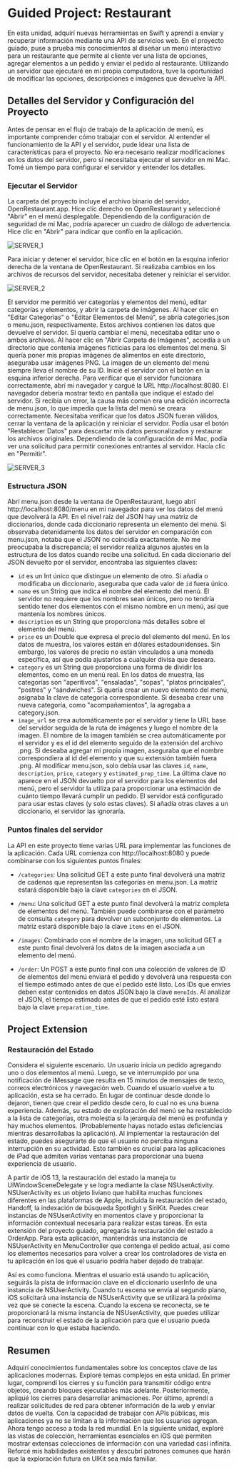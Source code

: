 # Guided Project: Restaurant

En esta unidad, adquirí nuevas herramientas en Swift y aprendí a enviar y recuperar información mediante una API de servicios web. En el proyecto guiado, puse a prueba mis conocimientos al diseñar un menú interactivo para un restaurante que permite al cliente ver una lista de opciones, agregar elementos a un pedido y enviar el pedido al restaurante. Utilizando un servidor que ejecutaré en mi propia computadora, tuve la oportunidad de modificar las opciones, descripciones e imágenes que devuelve la API.

## Detalles del Servidor y Configuración del Proyecto
Antes de pensar en el flujo de trabajo de la aplicación de menú, es importante comprender cómo trabajar con el servidor. Al entender el funcionamiento de la API y el servidor, pude idear una lista de características para el proyecto. No era necesario realizar modificaciones en los datos del servidor, pero sí necesitaba ejecutar el servidor en mi Mac.
Tomé un tiempo para configurar el servidor y entender los detalles.

### Ejecutar el Servidor
La carpeta del proyecto incluye el archivo binario del servidor, OpenRestaurant.app. Hice clic derecho en OpenRestaurant y seleccioné "Abrir" en el menú desplegable. Dependiendo de la configuración de seguridad de mi Mac, podría aparecer un cuadro de diálogo de advertencia. Hice clic en "Abrir" para indicar que confío en la aplicación.

![SERVER_1](https://github.com/Marcoc-rasi/DEVELOPMENT-WITH-SWIF-DATA-COLLECTIONS/assets/51039101/5c1f546d-c115-4c95-9c20-384e8f463c03)

Para iniciar y detener el servidor, hice clic en el botón en la esquina inferior derecha de la ventana de OpenRestaurant. Si realizaba cambios en los archivos de recursos del servidor, necesitaba detener y reiniciar el servidor.

![SERVER_2](https://github.com/Marcoc-rasi/DEVELOPMENT-WITH-SWIF-DATA-COLLECTIONS/assets/51039101/8b38f700-1f62-471e-9b16-dbf57790d68a)

El servidor me permitió ver categorías y elementos del menú, editar categorías y elementos, y abrir la carpeta de imágenes. Al hacer clic en "Editar Categorías" o "Editar Elementos del Menú", se abría categories.json o menu.json, respectivamente. Estos archivos contienen los datos que devuelve el servidor. Si quería cambiar el menú, necesitaba editar uno o ambos archivos.
Al hacer clic en "Abrir Carpeta de Imágenes", accedía a un directorio que contenía imágenes ficticias para los elementos del menú. Si quería poner mis propias imágenes de alimentos en este directorio, aseguraba usar imágenes PNG. La imagen de un elemento del menú siempre lleva el nombre de su ID.
Inicié el servidor con el botón en la esquina inferior derecha. Para verificar que el servidor funcionara correctamente, abrí mi navegador y cargué la URL http://localhost:8080. El navegador debería mostrar texto en pantalla que indique el estado del servidor. Si recibía un error, la causa más común era una edición incorrecta de menu.json, lo que impedía que la lista del menú se creara correctamente. Necesitaba verificar que los datos JSON fueran válidos, cerrar la ventana de la aplicación y reiniciar el servidor. Podía usar el botón "Restablecer Datos" para descartar mis datos personalizados y restaurar los archivos originales.
Dependiendo de la configuración de mi Mac, podía ver una solicitud para permitir conexiones entrantes al servidor. Hacía clic en "Permitir".

![SERVER_3](https://github.com/Marcoc-rasi/DEVELOPMENT-WITH-SWIF-DATA-COLLECTIONS/assets/51039101/6783db5b-4e9e-4e97-989c-458625c8a58d)

### Estructura JSON
Abrí menu.json desde la ventana de OpenRestaurant, luego abrí http://localhost:8080/menu en mi navegador para ver los datos del menú que devolverá la API. En el nivel raíz del JSON hay una matriz de diccionarios, donde cada diccionario representa un elemento del menú. Si observaba detenidamente los datos del servidor en comparación con menu.json, notaba que el JSON no coincidía exactamente. No me preocupaba la discrepancia; el servidor realiza algunos ajustes en la estructura de los datos cuando recibe una solicitud.
En cada diccionario del JSON devuelto por el servidor, encontraba las siguientes claves:
- `id` es un Int único que distingue un elemento de otro. Si añadía o modificaba un diccionario, aseguraba que cada valor de `id` fuera único.
- `name` es un String que indica el nombre del elemento del menú. El servidor no requiere que los nombres sean únicos, pero no tendría sentido tener dos elementos con el mismo nombre en un menú, así que mantenía los nombres únicos.
- `description` es un String que proporciona más detalles sobre el elemento del menú.
- `price` es un Double que expresa el precio del elemento del menú. En los datos de muestra, los valores están en dólares estadounidenses. Sin embargo, los valores de precio no están vinculados a una moneda específica, así que podía ajustarlos a cualquier divisa que deseara.
- `category` es un String que proporciona una forma de dividir los elementos, como en un menú real. En los datos de muestra, las categorías son "aperitivos", "ensaladas", "sopas", "platos principales", "postres" y "sándwiches". Si quería crear un nuevo elemento del menú, asignaba la clave de categoría correspondiente. Si deseaba crear una nueva categoría, como "acompañamientos", la agregaba a category.json.
- `image_url` se crea automáticamente por el servidor y tiene la URL base del servidor seguida de la ruta de imágenes y luego el nombre de la imagen. El nombre de la imagen también se crea automáticamente por el servidor y es el id del elemento seguido de la extensión del archivo .png. Si deseaba agregar mi propia imagen, aseguraba que el nombre correspondiera al id del elemento y que su extensión también fuera .png.
Al modificar menu.json, solo debía usar las claves `id`, `name`, `description`, `price`, `category` y `estimated_prep_time`. La última clave no aparece en el JSON devuelto por el servidor para los elementos del menú, pero el servidor la utiliza para proporcionar una estimación de cuánto tiempo llevará cumplir un pedido. El servidor está configurado para usar estas claves (y solo estas claves). Si añadía otras claves a un diccionario, el servidor las ignoraría.

### Puntos finales del servidor
La API en este proyecto tiene varias URL para implementar las funciones de la aplicación. Cada URL comienza con http://localhost:8080 y puede combinarse con los siguientes puntos finales:
- `/categories`: Una solicitud GET a este punto final devolverá una matriz de cadenas que representan las categorías en menu.json. La matriz estará disponible bajo la clave `categories` en el JSON.
- `/menu`: Una solicitud GET a este punto final devolverá la matriz completa de elementos del menú. También puede combinarse con el parámetro de consulta `category` para devolver un subconjunto de elementos. La matriz estará disponible bajo la clave `items` en el JSON.
- `/images`: Combinado con el nombre de la imagen, una solicitud GET a este punto final devolverá los datos de la imagen asociada a un elemento del menú.

- `/order`: Un POST a este punto final con una colección de valores de ID de elementos del menú enviará el pedido y devolverá una respuesta con el tiempo estimado antes de que el pedido esté listo. Los IDs que envíes deben estar contenidos en datos JSON bajo la clave `menuIds`. Al analizar el JSON, el tiempo estimado antes de que el pedido esté listo estará bajo la clave `preparation_time`.

## Project Extension

### Restauración del Estado
Considera el siguiente escenario. Un usuario inicia un pedido agregando uno o dos elementos al menú. Luego, se ve interrumpido por una notificación de iMessage que resulta en 15 minutos de mensajes de texto, correos electrónicos y navegación web. Cuando el usuario vuelve a tu aplicación, esta se ha cerrado. En lugar de continuar desde donde lo dejaron, tienen que crear el pedido desde cero, lo cual no es una buena experiencia. Además, su estado de exploración del menú se ha restablecido a la lista de categorías, otra molestia si la jerarquía del menú es profunda y hay muchos elementos. (Probablemente hayas notado estas deficiencias mientras desarrollabas la aplicación).
Al implementar la restauración del estado, puedes asegurarte de que el usuario no perciba ninguna interrupción en su actividad. Esto también es crucial para las aplicaciones de iPad que admiten varias ventanas para proporcionar una buena experiencia de usuario.

A partir de iOS 13, la restauración del estado la maneja tu UIWindowSceneDelegate y se logra mediante la clase NSUserActivity. NSUserActivity es un objeto liviano que habilita muchas funciones diferentes en las plataformas de Apple, incluida la restauración del estado, Handoff, la indexación de búsqueda Spotlight y SiriKit. Puedes crear instancias de NSUserActivity en momentos clave y proporcionar la información contextual necesaria para realizar estas tareas.
En esta extensión del proyecto guiado, agregarás la restauración del estado a OrderApp. Para esta aplicación, mantendrás una instancia de NSUserActivity en MenuController que contenga el pedido actual, así como los elementos necesarios para volver a crear los controladores de vista en tu aplicación en los que el usuario podría haber dejado de trabajar.

Así es como funciona. Mientras el usuario está usando tu aplicación, seguirás la pista de información clave en el diccionario userInfo de una instancia de NSUserActivity. Cuando tu escena se envía al segundo plano, iOS solicitará una instancia de NSUserActivity que se utilizará la próxima vez que se conecte la escena. Cuando la escena se reconecta, se te proporcionará la misma instancia de NSUserActivity, que puedes utilizar para reconstruir el estado de la aplicación para que el usuario pueda continuar con lo que estaba haciendo.

## Resumen
Adquirí conocimientos fundamentales sobre los conceptos clave de las aplicaciones modernas.
Exploré temas complejos en esta unidad. En primer lugar, comprendí los cierres y su función para transmitir código entre objetos, creando bloques ejecutables más adelante. Posteriormente, apliqué los cierres para desarrollar animaciones. Por último, aprendí a realizar solicitudes de red para obtener información de la web y enviar datos de vuelta.
Con la capacidad de trabajar con APIs públicas, mis aplicaciones ya no se limitan a la información que los usuarios agregan. Ahora tengo acceso a toda la red mundial.
En la siguiente unidad, exploré las vistas de colección, herramientas esenciales en iOS que permiten mostrar extensas colecciones de información con una variedad casi infinita. Reforcé mis habilidades existentes y descubrí patrones comunes que harán que la exploración futura en UIKit sea más familiar.

